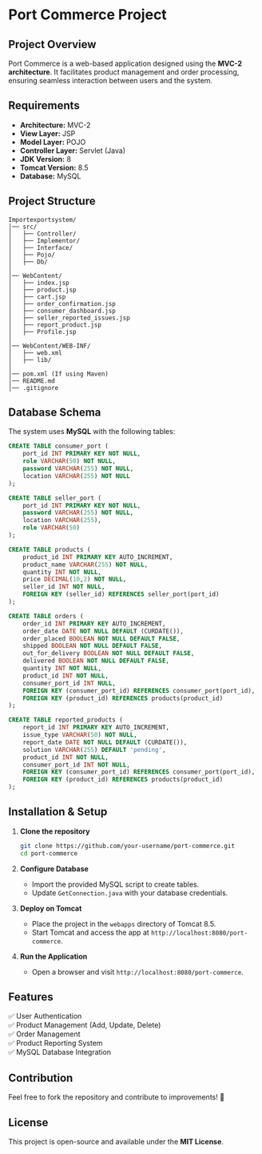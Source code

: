 
# Port Commerce Project  

## Project Overview  
Port Commerce is a web-based application designed using the **MVC-2 architecture**. It facilitates product management and order processing, ensuring seamless interaction between users and the system.

## Requirements  

- **Architecture:** MVC-2  
- **View Layer:** JSP  
- **Model Layer:** POJO  
- **Controller Layer:** Servlet (Java)  
- **JDK Version:** 8  
- **Tomcat Version:** 8.5  
- **Database:** MySQL  

## Project Structure  

```
Importexportsystem/
│── src/
│   ├── Controller/
│   ├── Implementor/
│   ├── Interface/
│   ├── Pojo/
│   ├── Db/
│
│── WebContent/
│   ├── index.jsp
│   ├── product.jsp
│   ├── cart.jsp
│   ├── order_confirmation.jsp
│   ├── consumer_dashboard.jsp
│   ├── seller_reported_issues.jsp
│   ├── report_product.jsp
│   ├── Profile.jsp
│
│── WebContent/WEB-INF/
│   ├── web.xml
│   ├── lib/
│
│── pom.xml (If using Maven)
│── README.md
│── .gitignore
```

## Database Schema  
The system uses **MySQL** with the following tables:  

```sql
CREATE TABLE consumer_port (
    port_id INT PRIMARY KEY NOT NULL,
    role VARCHAR(50) NOT NULL,
    password VARCHAR(255) NOT NULL,
    location VARCHAR(255) NOT NULL
);

CREATE TABLE seller_port (
    port_id INT PRIMARY KEY NOT NULL,
    password VARCHAR(255) NOT NULL,
    location VARCHAR(255),
    role VARCHAR(50)
);

CREATE TABLE products (
    product_id INT PRIMARY KEY AUTO_INCREMENT,
    product_name VARCHAR(255) NOT NULL,
    quantity INT NOT NULL,
    price DECIMAL(10,2) NOT NULL,
    seller_id INT NOT NULL,
    FOREIGN KEY (seller_id) REFERENCES seller_port(port_id)
);

CREATE TABLE orders (
    order_id INT PRIMARY KEY AUTO_INCREMENT,  
    order_date DATE NOT NULL DEFAULT (CURDATE()),
    order_placed BOOLEAN NOT NULL DEFAULT FALSE,
    shipped BOOLEAN NOT NULL DEFAULT FALSE,
    out_for_delivery BOOLEAN NOT NULL DEFAULT FALSE,
    delivered BOOLEAN NOT NULL DEFAULT FALSE,
    quantity INT NOT NULL,
    product_id INT NOT NULL,
    consumer_port_id INT NULL,
    FOREIGN KEY (consumer_port_id) REFERENCES consumer_port(port_id),
    FOREIGN KEY (product_id) REFERENCES products(product_id)
);

CREATE TABLE reported_products (
    report_id INT PRIMARY KEY AUTO_INCREMENT,
    issue_type VARCHAR(50) NOT NULL,
    report_date DATE NOT NULL DEFAULT (CURDATE()),
    solution VARCHAR(255) DEFAULT 'pending',  
    product_id INT NOT NULL,
    consumer_port_id INT NOT NULL,
    FOREIGN KEY (consumer_port_id) REFERENCES consumer_port(port_id),
    FOREIGN KEY (product_id) REFERENCES products(product_id)
);
```

## Installation & Setup  

1. **Clone the repository**  
   ```sh
   git clone https://github.com/your-username/port-commerce.git
   cd port-commerce
   ```

2. **Configure Database**  
   - Import the provided MySQL script to create tables.  
   - Update `GetConnection.java` with your database credentials.  

3. **Deploy on Tomcat**  
   - Place the project in the `webapps` directory of Tomcat 8.5.  
   - Start Tomcat and access the app at `http://localhost:8080/port-commerce`.  

4. **Run the Application**  
   - Open a browser and visit `http://localhost:8080/port-commerce`.  

## Features  
✅ User Authentication  
✅ Product Management (Add, Update, Delete)  
✅ Order Management  
✅ Product Reporting System  
✅ MySQL Database Integration  

## Contribution  
Feel free to fork the repository and contribute to improvements! 🚀  

## License  
This project is open-source and available under the **MIT License**.  


